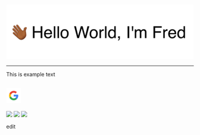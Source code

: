 <img src="images/hand-waving-greeting-banner.gif" alt="Greetings!">

---

This is example text

[<img alt="alt_text" width="40px" src="images/image.png" />](https://www.google.com/)
---
<p float="left">
  <img src="/img1.png" width="100" />
  <img src="/img2.png" width="100" /> 
  <img src="/img3.png" width="100" />
</p>

edit
